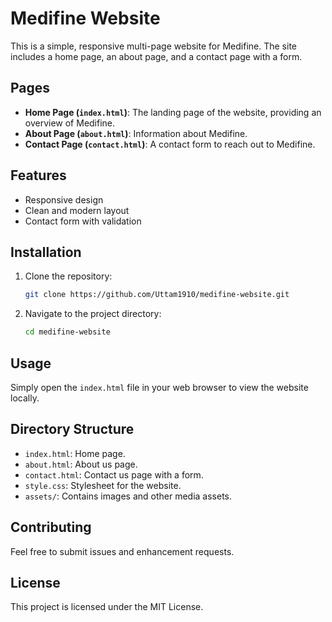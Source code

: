 # Medifine Website

This is a simple, responsive multi-page website for Medifine. The site includes a home page, an about page, and a contact page with a form. 

## Pages

- **Home Page (`index.html`)**: The landing page of the website, providing an overview of Medifine.
- **About Page (`about.html`)**: Information about Medifine.
- **Contact Page (`contact.html`)**: A contact form to reach out to Medifine.

## Features

- Responsive design
- Clean and modern layout
- Contact form with validation

## Installation

1. Clone the repository:
    ```bash
    git clone https://github.com/Uttam1910/medifine-website.git
    ```
2. Navigate to the project directory:
    ```bash
    cd medifine-website
    ```

## Usage

Simply open the `index.html` file in your web browser to view the website locally.

## Directory Structure

- `index.html`: Home page.
- `about.html`: About us page.
- `contact.html`: Contact us page with a form.
- `style.css`: Stylesheet for the website.
- `assets/`: Contains images and other media assets.

## Contributing

Feel free to submit issues and enhancement requests.

## License

This project is licensed under the MIT License.

